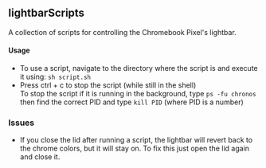 ## lightbarScripts
A collection of scripts for controlling the Chromebook Pixel's lightbar.
#### Usage
* To use a script, navigate to the directory where the script is and execute it using: `sh script.sh`
* Press ctrl + c to stop the script (while still in the shell)  
  To stop the script if it is running in the background, type `ps -fu chronos` then find the correct PID and type `kill PID` (where PID is a number)

### Issues
* If you close the lid after running a script, the lightbar will revert back to the chrome colors, but it will stay on. To fix this just open the lid again and close it.

